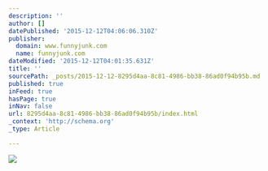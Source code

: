 ```yaml
---
description: ''
author: []
datePublished: '2015-12-12T04:06:06.310Z'
publisher:
  domain: www.funnyjunk.com
  name: funnyjunk.com
dateModified: '2015-12-12T04:01:35.631Z'
title: ''
sourcePath: _posts/2015-12-12-8295d4aa-8c81-4986-bb38-86ad0f94b95b.md
published: true
inFeed: true
hasPage: true
inNav: false
url: 8295d4aa-8c81-4986-bb38-86ad0f94b95b/index.html
_context: 'http://schema.org'
_type: Article

---
```

![](http://static.fjcdn.com/pictures/The_40c2b3_5496351.jpg)